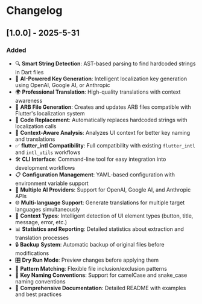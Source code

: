 # Changelog


## [1.0.0] - 2025-5-31

### Added
- 🔍 **Smart String Detection**: AST-based parsing to find hardcoded strings in Dart files
- 🤖 **AI-Powered Key Generation**: Intelligent localization key generation using OpenAI, Google AI, or Anthropic
- 🌍 **Professional Translation**: High-quality translations with context awareness
- 📝 **ARB File Generation**: Creates and updates ARB files compatible with Flutter's localization system
- 🔄 **Code Replacement**: Automatically replaces hardcoded strings with localization calls
- 🎯 **Context-Aware Analysis**: Analyzes UI context for better key naming and translations
- ✅ **flutter_intl Compatibility**: Full compatibility with existing `flutter_intl` and `intl_utils` workflows
- 🛠️ **CLI Interface**: Command-line tool for easy integration into development workflows
- 📋 **Configuration Management**: YAML-based configuration with environment variable support
- 🔧 **Multiple AI Providers**: Support for OpenAI, Google AI, and Anthropic APIs
- 🌐 **Multi-language Support**: Generate translations for multiple target languages simultaneously
- 🎨 **Context Types**: Intelligent detection of UI element types (button, title, message, error, etc.)
- 📊 **Statistics and Reporting**: Detailed statistics about extraction and translation processes
- 🔒 **Backup System**: Automatic backup of original files before modifications
- 🎛️ **Dry Run Mode**: Preview changes before applying them
- 📁 **Pattern Matching**: Flexible file inclusion/exclusion patterns
- 🔑 **Key Naming Conventions**: Support for camelCase and snake_case naming conventions
- 📖 **Comprehensive Documentation**: Detailed README with examples and best practices


